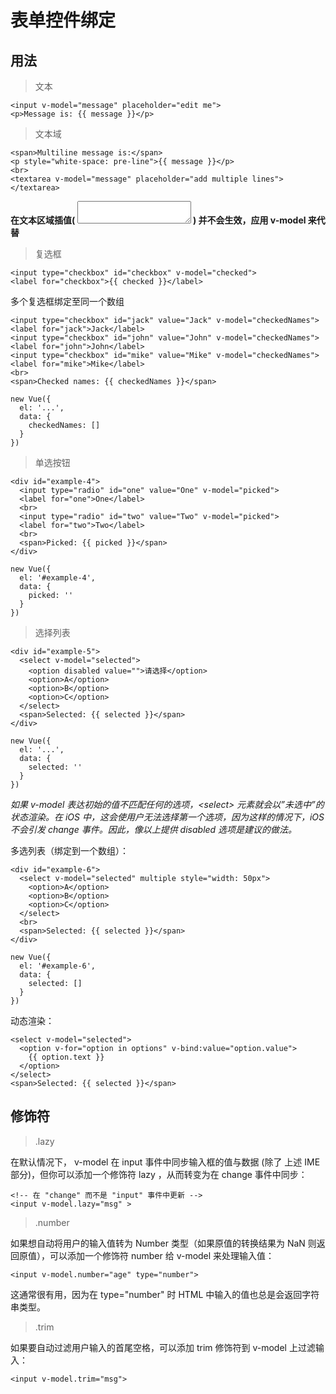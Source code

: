 # 表单控件绑定

## 用法

> 文本

	<input v-model="message" placeholder="edit me">
	<p>Message is: {{ message }}</p>

> 文本域

	<span>Multiline message is:</span>
	<p style="white-space: pre-line">{{ message }}</p>
	<br>
	<textarea v-model="message" placeholder="add multiple lines"></textarea>

**在文本区域插值( <textarea></textarea> ) 并不会生效，应用 v-model 来代替**

> 复选框

	<input type="checkbox" id="checkbox" v-model="checked">
	<label for="checkbox">{{ checked }}</label>

多个复选框绑定至同一个数组

	<input type="checkbox" id="jack" value="Jack" v-model="checkedNames">
	<label for="jack">Jack</label>
	<input type="checkbox" id="john" value="John" v-model="checkedNames">
	<label for="john">John</label>
	<input type="checkbox" id="mike" value="Mike" v-model="checkedNames">
	<label for="mike">Mike</label>
	<br>
	<span>Checked names: {{ checkedNames }}</span>

	new Vue({
	  el: '...',
	  data: {
	    checkedNames: []
	  }
	})

> 单选按钮

	<div id="example-4">
	  <input type="radio" id="one" value="One" v-model="picked">
	  <label for="one">One</label>
	  <br>
	  <input type="radio" id="two" value="Two" v-model="picked">
	  <label for="two">Two</label>
	  <br>
	  <span>Picked: {{ picked }}</span>
	</div>
	
	new Vue({
	  el: '#example-4',
	  data: {
	    picked: ''
	  }
	})

> 选择列表

	<div id="example-5">
	  <select v-model="selected">
	    <option disabled value="">请选择</option>
	    <option>A</option>
	    <option>B</option>
	    <option>C</option>
	  </select>
	  <span>Selected: {{ selected }}</span>
	</div>
	
	new Vue({
	  el: '...',
	  data: {
	    selected: ''
	  }
	})

*如果 v-model 表达初始的值不匹配任何的选项，&lt;select&gt; 元素就会以”未选中”的状态渲染。在 iOS 中，这会使用户无法选择第一个选项，因为这样的情况下，iOS 不会引发 change 事件。因此，像以上提供 disabled 选项是建议的做法。*


多选列表（绑定到一个数组）：

	<div id="example-6">
	  <select v-model="selected" multiple style="width: 50px">
	    <option>A</option>
	    <option>B</option>
	    <option>C</option>
	  </select>
	  <br>
	  <span>Selected: {{ selected }}</span>
	</div>
	
	new Vue({
	  el: '#example-6',
	  data: {
	    selected: []
	  }
	})

动态渲染：

	<select v-model="selected">
	  <option v-for="option in options" v-bind:value="option.value">
	    {{ option.text }}
	  </option>
	</select>
	<span>Selected: {{ selected }}</span>


## 修饰符

> .lazy

在默认情况下， v-model 在 input 事件中同步输入框的值与数据 (除了 上述 IME 部分)，但你可以添加一个修饰符 lazy ，从而转变为在 change 事件中同步：

~~~
<!-- 在 "change" 而不是 "input" 事件中更新 -->
<input v-model.lazy="msg" >
~~~

> .number

如果想自动将用户的输入值转为 Number 类型（如果原值的转换结果为 NaN 则返回原值），可以添加一个修饰符 number 给 v-model 来处理输入值：

	<input v-model.number="age" type="number">

这通常很有用，因为在 type="number" 时 HTML 中输入的值也总是会返回字符串类型。

> .trim

如果要自动过滤用户输入的首尾空格，可以添加 trim 修饰符到 v-model 上过滤输入：

	<input v-model.trim="msg">